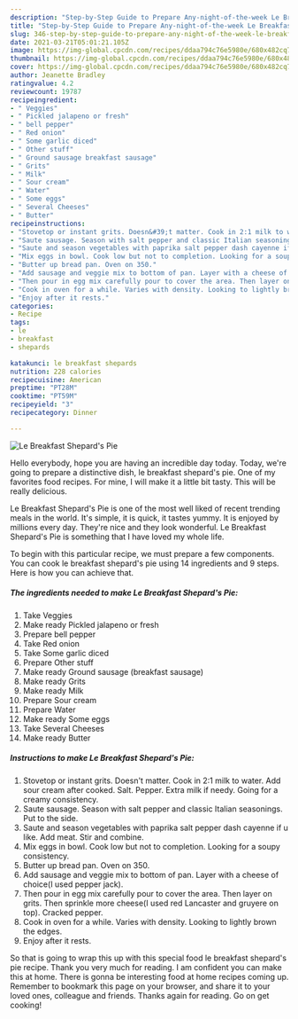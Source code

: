 ```yaml
---
description: "Step-by-Step Guide to Prepare Any-night-of-the-week Le Breakfast Shepard&amp;#39;s Pie"
title: "Step-by-Step Guide to Prepare Any-night-of-the-week Le Breakfast Shepard&amp;#39;s Pie"
slug: 346-step-by-step-guide-to-prepare-any-night-of-the-week-le-breakfast-shepard-and-39-s-pie
date: 2021-03-21T05:01:21.105Z
image: https://img-global.cpcdn.com/recipes/ddaa794c76e5980e/680x482cq70/le-breakfast-shepards-pie-recipe-main-photo.jpg
thumbnail: https://img-global.cpcdn.com/recipes/ddaa794c76e5980e/680x482cq70/le-breakfast-shepards-pie-recipe-main-photo.jpg
cover: https://img-global.cpcdn.com/recipes/ddaa794c76e5980e/680x482cq70/le-breakfast-shepards-pie-recipe-main-photo.jpg
author: Jeanette Bradley
ratingvalue: 4.2
reviewcount: 19787
recipeingredient:
- " Veggies"
- " Pickled jalapeno or fresh"
- " bell pepper"
- " Red onion"
- " Some garlic diced"
- " Other stuff"
- " Ground sausage breakfast sausage"
- " Grits"
- " Milk"
- " Sour cream"
- " Water"
- " Some eggs"
- " Several Cheeses"
- " Butter"
recipeinstructions:
- "Stovetop or instant grits. Doesn&#39;t matter. Cook in 2:1 milk to water. Add sour cream after cooked. Salt. Pepper. Extra milk if needy. Going for a creamy consistency."
- "Saute sausage. Season with salt pepper and classic Italian seasonings. Put to the side."
- "Saute and season vegetables with paprika salt pepper dash cayenne if u like. Add meat. Stir and combine."
- "Mix eggs in bowl. Cook low but not to completion. Looking for a soupy consistency."
- "Butter up bread pan. Oven on 350."
- "Add sausage and veggie mix to bottom of pan. Layer with a cheese of choice(I used pepper jack)."
- "Then pour in egg mix carefully pour to cover the area. Then layer on grits. Then sprinkle more cheese(I used red Lancaster and gruyere on top). Cracked pepper."
- "Cook in oven for a while. Varies with density. Looking to lightly brown the edges."
- "Enjoy after it rests."
categories:
- Recipe
tags:
- le
- breakfast
- shepards

katakunci: le breakfast shepards 
nutrition: 228 calories
recipecuisine: American
preptime: "PT28M"
cooktime: "PT59M"
recipeyield: "3"
recipecategory: Dinner

---
```



![Le Breakfast Shepard&#39;s Pie](https://img-global.cpcdn.com/recipes/ddaa794c76e5980e/680x482cq70/le-breakfast-shepards-pie-recipe-main-photo.jpg)

Hello everybody, hope you are having an incredible day today. Today, we're going to prepare a distinctive dish, le breakfast shepard&#39;s pie. One of my favorites food recipes. For mine, I will make it a little bit tasty. This will be really delicious.



Le Breakfast Shepard&#39;s Pie is one of the most well liked of recent trending meals in the world. It's simple, it is quick, it tastes yummy. It is enjoyed by millions every day. They're nice and they look wonderful. Le Breakfast Shepard&#39;s Pie is something that I have loved my whole life.


To begin with this particular recipe, we must prepare a few components. You can cook le breakfast shepard&#39;s pie using 14 ingredients and 9 steps. Here is how you can achieve that.

<!--inarticleads1-->

##### The ingredients needed to make Le Breakfast Shepard&#39;s Pie:

1. Take  Veggies
1. Make ready  Pickled jalapeno or fresh
1. Prepare  bell pepper
1. Take  Red onion
1. Take  Some garlic diced
1. Prepare  Other stuff
1. Make ready  Ground sausage (breakfast sausage)
1. Make ready  Grits
1. Make ready  Milk
1. Prepare  Sour cream
1. Prepare  Water
1. Make ready  Some eggs
1. Take  Several Cheeses
1. Make ready  Butter




<!--inarticleads2-->

##### Instructions to make Le Breakfast Shepard&#39;s Pie:

1. Stovetop or instant grits. Doesn&#39;t matter. Cook in 2:1 milk to water. Add sour cream after cooked. Salt. Pepper. Extra milk if needy. Going for a creamy consistency.
1. Saute sausage. Season with salt pepper and classic Italian seasonings. Put to the side.
1. Saute and season vegetables with paprika salt pepper dash cayenne if u like. Add meat. Stir and combine.
1. Mix eggs in bowl. Cook low but not to completion. Looking for a soupy consistency.
1. Butter up bread pan. Oven on 350.
1. Add sausage and veggie mix to bottom of pan. Layer with a cheese of choice(I used pepper jack).
1. Then pour in egg mix carefully pour to cover the area. Then layer on grits. Then sprinkle more cheese(I used red Lancaster and gruyere on top). Cracked pepper.
1. Cook in oven for a while. Varies with density. Looking to lightly brown the edges.
1. Enjoy after it rests.




So that is going to wrap this up with this special food le breakfast shepard&#39;s pie recipe. Thank you very much for reading. I am confident you can make this at home. There is gonna be interesting food at home recipes coming up. Remember to bookmark this page on your browser, and share it to your loved ones, colleague and friends. Thanks again for reading. Go on get cooking!
